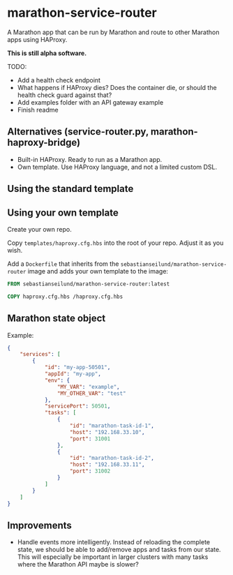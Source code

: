 # marathon-service-router

A Marathon app that can be run by Marathon and route to other Marathon apps using HAProxy.

**This is still alpha software.**

TODO:

- Add a health check endpoint
- What happens if HAProxy dies? Does the container die, or should the health check guard against that?
- Add examples folder with an API gateway example
- Finish readme


## Alternatives (service-router.py, marathon-haproxy-bridge)

- Built-in HAProxy. Ready to run as a Marathon app.
- Own template. Use HAProxy language, and not a limited custom DSL.


## Using the standard template


## Using your own template

Create your own repo.

Copy `templates/haproxy.cfg.hbs` into the root of your repo. Adjust it as you wish.

Add a `Dockerfile` that inherits from the `sebastianseilund/marathon-service-router` image and adds your own template to the image:

```Dockerfile
FROM sebastianseilund/marathon-service-router:latest

COPY haproxy.cfg.hbs /haproxy.cfg.hbs
```



## Marathon state object

Example:

```json
{
    "services": [
        {
			"id": "my-app-50501",
            "appId": "my-app",
			"env": {
				"MY_VAR": "example",
				"MY_OTHER_VAR": "test"
			},
			"servicePort": 50501,
			"tasks": [
				{
					"id": "marathon-task-id-1",
					"host": "192.168.33.10",
					"port": 31001
				},
				{
					"id": "marathon-task-id-2",
					"host": "192.168.33.11",
					"port": 31002
				}
			]
		}
    ]
}
```

## Improvements

- Handle events more intelligently. Instead of reloading the complete state, we should be able to add/remove apps and tasks from our state. This will especially be important in larger clusters with many tasks where the Marathon API maybe is slower?
